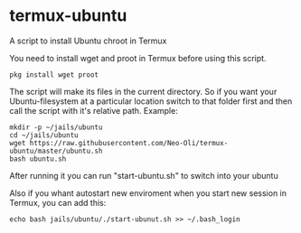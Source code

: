 # termux-ubuntu

A script to install Ubuntu chroot in Termux

You need to install wget and proot in Termux before using this script.

```
pkg install wget proot
```

The script will make its files in the current directory. So if you want your Ubuntu-filesystem at a particular location switch to that folder first and then call the script with it's relative path. Example:
```
mkdir -p ~/jails/ubuntu
cd ~/jails/ubuntu
wget https://raw.githubusercontent.com/Neo-Oli/termux-ubuntu/master/ubuntu.sh
bash ubuntu.sh
```

After running it you can run "start-ubuntu.sh" to switch into your ubuntu

Also if you whant autostart new enviroment when you start new session in Termux, you can add this:
```
echo bash jails/ubuntu/./start-ubunut.sh >> ~/.bash_login
```
